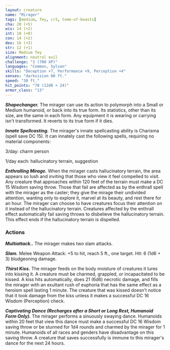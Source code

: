 ```yaml
---
layout: creature
name: "Mirager"
tags: [medium, fey, cr3, tome-of-beasts]
cha: 20 (+5)
wis: 14 (+2)
int: 10 (+0)
con: 14 (+2)
dex: 16 (+3)
str: 12 (+1)
size: Medium fey
alignment: neutral evil
challenge: "3 (700 XP)"
languages: "Common, Sylvan"
skills: "Deception +7, Performance +9, Perception +4"
senses: "darkvision 60 ft."
speed: "30 ft."
hit_points: "78 (12d8 + 24)"
armor_class: "13"
---
```


***Shapechanger.*** The mirager can use its action to polymorph into a Small or Medium humanoid, or back into its true form. Its statistics, other than its size, are the same in each form. Any equipment it is wearing or carrying isn't transformed. It reverts to its true form if it dies.

***Innate Spellcasting.*** The mirager's innate spellcasting ability is Charisma (spell save DC 15). It can innately cast the following spells, requiring no material components:

3/day: charm person

1/day each: hallucinatory terrain, suggestion

***Enthralling Mirage.*** When the mirager casts hallucinatory terrain, the area appears so lush and inviting that those who view it feel compelled to visit. Any creature that approaches within 120 feet of the terrain must make a DC 15 Wisdom saving throw. Those that fail are affected as by the enthrall spell with the mirager as the caster; they give the mirage their undivided attention, wanting only to explore it, marvel at its beauty, and rest there for an hour. The mirager can choose to have creatures focus their attention on it instead of the hallucinatory terrain. Creatures affected by the enthrall effect automatically fail saving throws to disbelieve the hallucinatory terrain. This effect ends if the hallucinatory terrain is dispelled.

### Actions

***Multiattack..*** The mirager makes two slam attacks.

***Slam.*** Melee Weapon Attack: +5 to hit, reach 5 ft., one target. Hit: 6 (1d6 + 3) bludgeoning damage.

***Thirst Kiss.*** The mirager feeds on the body moisture of creatures it lures into kissing it. A creature must be charmed, grappled, or incapacitated to be kissed. A kiss hits automatically, does 21 (6d6) necrotic damage, and fills the mirager with an exultant rush of euphoria that has the same effect as a heroism spell lasting 1 minute. The creature that was kissed doesn't notice that it took damage from the kiss unless it makes a successful DC 16 Wisdom (Perception) check.

***Captivating Dance (Recharges after a Short or Long Rest, Humanoid Form Only).*** The mirager performs a sinuously swaying dance. Humanoids within 20 feet that view this dance must make a successful DC 16 Wisdom saving throw or be stunned for 1d4 rounds and charmed by the mirager for 1 minute. Humanoids of all races and genders have disadvantage on this saving throw. A creature that saves successfully is immune to this mirager's dance for the next 24 hours.

